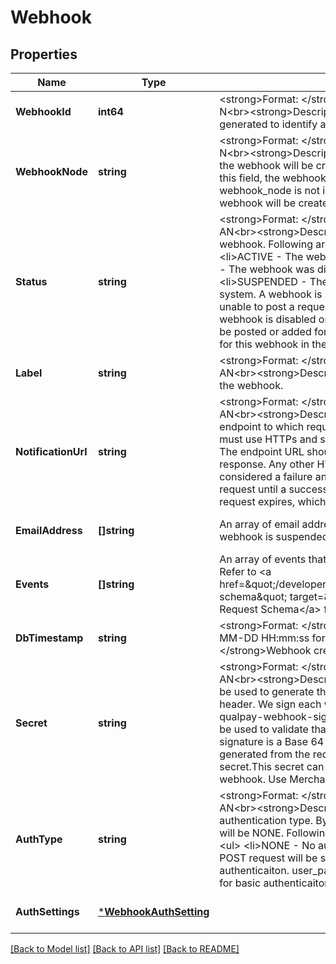 # Webhook

## Properties
Name | Type | Description | Notes
------------ | ------------- | ------------- | -------------
**WebhookId** | **int64** | &lt;strong&gt;Format: &lt;/strong&gt;Variable length, up to 10 N&lt;br&gt;&lt;strong&gt;Description: &lt;/strong&gt;A unique ID generated to identify a webhook. | [optional] [default to null]
**WebhookNode** | **string** | &lt;strong&gt;Format: &lt;/strong&gt;Variable length, up to 16 N&lt;br&gt;&lt;strong&gt;Description: &lt;/strong&gt;The node at which the webhook will be created. If a merchant id is sent in this field, the webhook is created for the merchant. If a webhook_node is not included in the request, the webhook will be created at the api key&#x27;s node.  | [optional] [default to null]
**Status** | **string** | &lt;strong&gt;Format: &lt;/strong&gt;Variable length, up to 16 AN&lt;br&gt;&lt;strong&gt;Description: &lt;/strong&gt; Status of the webhook. Following are descriptions of the statuses              &lt;ul&gt;              &lt;li&gt;ACTIVE - The webhook is active.&lt;/li&gt;              &lt;li&gt;DISABLED - The webhook was disabled by the user. &lt;/li&gt;              &lt;li&gt;SUSPENDED - The webhook was suspended by the system. A webhook is suspended when the system is unable to post a request for 48 hours. &lt;/li&gt;              &lt;/ul&gt;While a webhook is disabled or suspended, no new requests will be posted or added for it. If there are existing requests for this webhook in the request queue, they will be held. | [optional] [default to null]
**Label** | **string** | &lt;strong&gt;Format: &lt;/strong&gt;Variable length, up to 64 AN&lt;br&gt;&lt;strong&gt;Description: &lt;/strong&gt;A label to identify the webhook. | [default to null]
**NotificationUrl** | **string** | &lt;strong&gt;Format: &lt;/strong&gt;Variable length, up to 256 AN&lt;br&gt;&lt;strong&gt;Description: &lt;/strong&gt;The webhook endpoint to which requests will be posted. The endpoint must use HTTPs and should serve HTTP POST requests. The endpoint URL should respond with an HTTP 2xx response.  Any other HTTP response message is considered a failure and we will retry posting the same request until a successful response is received or the request expires, whichever comes first.  | [default to null]
**EmailAddress** | **[]string** | An array of email addresses that will be notified when a webhook is suspended. | [optional] [default to null]
**Events** | **[]string** | An array of events that will trigger the POST request. Refer to &lt;a href&#x3D;\&quot;/developer/api/reference#guides/webhooks-schema\&quot; target&#x3D;\&quot;_blank\&quot;&gt;Webhook Request Schema&lt;/a&gt; for a list of available events. | [optional] [default to null]
**DbTimestamp** | **string** | &lt;strong&gt;Format: &lt;/strong&gt;Variable length AN, in YYYY-MM-DD HH:mm:ss format&lt;br&gt;&lt;strong&gt;Description: &lt;/strong&gt;Webhook creation timestamp. | [optional] [default to null]
**Secret** | **string** | &lt;strong&gt;Format: &lt;/strong&gt;Variable length, up to 32 AN&lt;br&gt;&lt;strong&gt;Description: &lt;/strong&gt;A secret that will be used to generate the x-qualpay-webhook-signature header. We sign each webhook request using the x-qualpay-webhook-signature header. This signature can be used to validate that a request is initiated by us.  The signature is a Base 64 encoded HMAC-256 digest generated from the request payload using the webhook’s secret.This secret can be viewed only when adding a webhook. Use Merchant Manager to change the secret.  | [optional] [default to null]
**AuthType** | **string** | &lt;strong&gt;Format: &lt;/strong&gt;Variable length, up to 8 AN&lt;br&gt;&lt;strong&gt;Description: &lt;/strong&gt;The  authentication type. By default the authentication type will be NONE. Following are descriptions of the statuses              &lt;ul&gt;              &lt;li&gt;NONE  - No authentication&lt;/li&gt;              &lt;li&gt;BASIC - The POST request will be secured by HTTP BASIC authenticaiton. user_password field should be provided for basic authenticaiton. &lt;/li&gt;              &lt;/ul&gt; | [optional] [default to null]
**AuthSettings** | [***WebhookAuthSetting**](WebhookAuthSetting.md) |  | [optional] [default to null]

[[Back to Model list]](../README.md#documentation-for-models) [[Back to API list]](../README.md#documentation-for-api-endpoints) [[Back to README]](../README.md)

